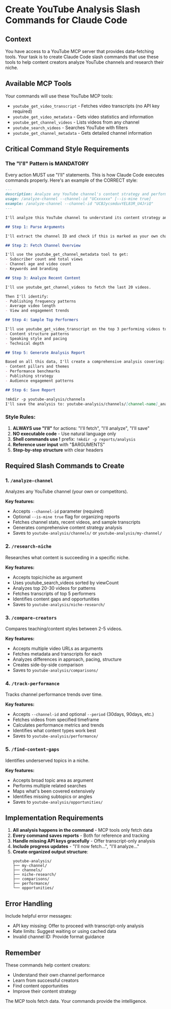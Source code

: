 # Create YouTube Analysis Slash Commands for Claude Code

## Context

You have access to a YouTube MCP server that provides data-fetching tools. Your task is to create Claude Code slash commands that use these tools to help content creators analyze YouTube channels and research their niche.

## Available MCP Tools

Your commands will use these YouTube MCP tools:
- `youtube_get_video_transcript` - Fetches video transcripts (no API key required)
- `youtube_get_video_metadata` - Gets video statistics and information
- `youtube_get_channel_videos` - Lists videos from any channel
- `youtube_search_videos` - Searches YouTube with filters
- `youtube_get_channel_metadata` - Gets detailed channel information

## Critical Command Style Requirements

### The "I'll" Pattern is MANDATORY

Every action MUST use "I'll" statements. This is how Claude Code executes commands properly. Here's an example of the CORRECT style:

```markdown
---
description: Analyze any YouTube channel's content strategy and performance
usage: /analyze-channel --channel-id "UCxxxxxx" [--is-mine true]
example: /analyze-channel --channel-id "UCBJycsmduvYEL83R_U4JriQ"
---

I'll analyze this YouTube channel to understand its content strategy and performance.

## Step 1: Parse Arguments

I'll extract the channel ID and check if this is marked as your own channel from "$ARGUMENTS".

## Step 2: Fetch Channel Overview

I'll use the youtube_get_channel_metadata tool to get:
- Subscriber count and total views
- Channel age and video count
- Keywords and branding

## Step 3: Analyze Recent Content

I'll use youtube_get_channel_videos to fetch the last 20 videos.

Then I'll identify:
- Publishing frequency patterns
- Average video length
- View and engagement trends

## Step 4: Sample Top Performers

I'll use youtube_get_video_transcript on the top 3 performing videos to understand:
- Content structure patterns
- Speaking style and pacing
- Technical depth

## Step 5: Generate Analysis Report

Based on all this data, I'll create a comprehensive analysis covering:
- Content pillars and themes
- Performance benchmarks
- Publishing strategy
- Audience engagement patterns

## Step 6: Save Report

!mkdir -p youtube-analysis/channels
I'll save the analysis to: youtube-analysis/channels/[channel-name]_analysis.md
```

### Style Rules:
1. **ALWAYS use "I'll"** for actions: "I'll fetch", "I'll analyze", "I'll save"
2. **NO executable code** - Use natural language only
3. **Shell commands use !** prefix: `!mkdir -p reports/analysis`
4. **Reference user input** with "$ARGUMENTS"
5. **Step-by-step structure** with clear headers

## Required Slash Commands to Create

### 1. `/analyze-channel`
Analyzes any YouTube channel (your own or competitors).

**Key features:**
- Accepts `--channel-id` parameter (required)
- Optional `--is-mine true` flag for organizing reports
- Fetches channel stats, recent videos, and sample transcripts
- Generates comprehensive content strategy analysis
- Saves to `youtube-analysis/channels/` or `youtube-analysis/my-channel/`

### 2. `/research-niche`
Researches what content is succeeding in a specific niche.

**Key features:**
- Accepts topic/niche as argument
- Uses youtube_search_videos sorted by viewCount
- Analyzes top 20-30 videos for patterns
- Fetches transcripts of top 5 performers
- Identifies content gaps and opportunities
- Saves to `youtube-analysis/niche-research/`

### 3. `/compare-creators`
Compares teaching/content styles between 2-5 videos.

**Key features:**
- Accepts multiple video URLs as arguments
- Fetches metadata and transcripts for each
- Analyzes differences in approach, pacing, structure
- Creates side-by-side comparison
- Saves to `youtube-analysis/comparisons/`

### 4. `/track-performance`
Tracks channel performance trends over time.

**Key features:**
- Accepts `--channel-id` and optional `--period` (30days, 90days, etc.)
- Fetches videos from specified timeframe
- Calculates performance metrics and trends
- Identifies what content types work best
- Saves to `youtube-analysis/performance/`

### 5. `/find-content-gaps`
Identifies underserved topics in a niche.

**Key features:**
- Accepts broad topic area as argument
- Performs multiple related searches
- Maps what's been covered extensively
- Identifies missing subtopics or angles
- Saves to `youtube-analysis/opportunities/`

## Implementation Requirements

1. **All analysis happens in the command** - MCP tools only fetch data
2. **Every command saves reports** - Both for reference and tracking
3. **Handle missing API keys gracefully** - Offer transcript-only analysis
4. **Include progress updates** - "I'll now fetch...", "I'll analyze..."
5. **Create organized output structure**:
   ```
   youtube-analysis/
   ├── my-channel/
   ├── channels/
   ├── niche-research/
   ├── comparisons/
   ├── performance/
   └── opportunities/
   ```

## Error Handling

Include helpful error messages:
- API key missing: Offer to proceed with transcript-only analysis
- Rate limits: Suggest waiting or using cached data
- Invalid channel ID: Provide format guidance

## Remember

These commands help content creators:
- Understand their own channel performance
- Learn from successful creators
- Find content opportunities
- Improve their content strategy

The MCP tools fetch data. Your commands provide the intelligence.